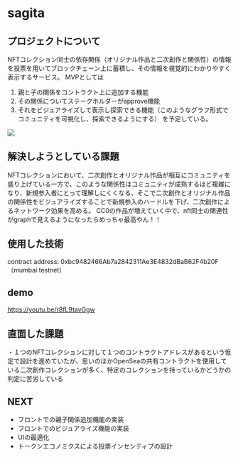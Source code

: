 
# sagita


## プロジェクトについて
NFTコレクション同士の依存関係（オリジナル作品と二次創作と関係性）の情報を投票を用いてブロックチェーン上に蓄積し、その情報を視覚的にわかりやすく表示するサービス。
MVPとしては
1. 親と子の関係をコントラクト上に追加する機能
2. その関係についてステークホルダーがapprove機能
3. それをビジュアライズして表示し探索できる機能（このようなグラフ形式でコミュニティを可視化し、探索できるようにする）
を予定している。

![](public/FT1g-eGakAEvpKh.jpeg)

## 解決しようとしている課題
NFTコレクションにおいて、二次創作とオリジナル作品が相互にコミュニティを盛り上げている一方で、このような関係性はコミュニティが成熟するほど複雑になり、新規参入者にとって理解しにくくなる、そこで二次創作とオリジナル作品の関係性をビジュアライズすることで新規参入のハードルを下げ、二次創作によるネットワーク効果を高める。
CC0の作品が増えていく中で、nft同士の関連性がgraphで見えるようになったらめっちゃ最高やん！！

## 使用した技術
contract address: 0xbc9482466Ab7a2842311Ae3E4832dBaB62F4b20F（mumbai testnet）

## demo
https://youtu.be/r8fL9tavGgw

## 直面した課題
・１つのNFTコレクションに対して１つのコントラクトアドレスがあるという仮定で設計を進めていたが、思いのほかOpenSeaの共有コントラクトを使用している二次創作コレクションが多く、特定のコレクションを持っているかどうかの判定に苦労している

## NEXT
- フロントでの親子関係追加機能の実装
- フロントでのビジュアライズ機能の実装
- UIの最適化
- トークンエコノミクスによる投票インセンティブの設計
